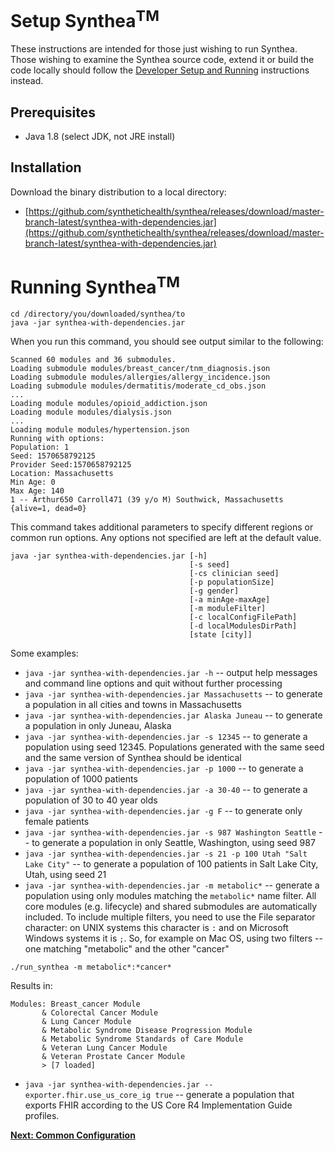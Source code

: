 # Setup Synthea<sup>TM</sup>

These instructions are intended for those just wishing to run Synthea. Those wishing to examine the Synthea source code, extend it or build the code locally should follow the [Developer Setup and Running](https://github.com/synthetichealth/synthea/wiki/Developer-Setup-and-Running) instructions instead.

## Prerequisites
 - Java 1.8 (select JDK, not JRE install)

## Installation

Download the binary distribution to a local directory:

- [https://github.com/synthetichealth/synthea/releases/download/master-branch-latest/synthea-with-dependencies.jar](https://github.com/synthetichealth/synthea/releases/download/master-branch-latest/synthea-with-dependencies.jar)


# Running Synthea<sup>TM</sup>

```
cd /directory/you/downloaded/synthea/to
java -jar synthea-with-dependencies.jar
```

When you run this command, you should see output similar to the following:

```
Scanned 60 modules and 36 submodules.
Loading submodule modules/breast_cancer/tnm_diagnosis.json
Loading submodule modules/allergies/allergy_incidence.json
Loading submodule modules/dermatitis/moderate_cd_obs.json
...
Loading module modules/opioid_addiction.json
Loading module modules/dialysis.json
...
Loading module modules/hypertension.json
Running with options:
Population: 1
Seed: 1570658792125
Provider Seed:1570658792125
Location: Massachusetts
Min Age: 0
Max Age: 140
1 -- Arthur650 Carroll471 (39 y/o M) Southwick, Massachusetts 
{alive=1, dead=0}
```
This command takes additional parameters to specify different regions or common run options. Any options not specified are left at the default value.

```
java -jar synthea-with-dependencies.jar [-h]
                                        [-s seed] 
                                        [-cs clinician seed]
                                        [-p populationSize]
                                        [-g gender]
                                        [-a minAge-maxAge]
                                        [-m moduleFilter]
                                        [-c localConfigFilePath]
                                        [-d localModulesDirPath]
                                        [state [city]]
```

Some examples:

 -   `java -jar synthea-with-dependencies.jar -h` -- output help messages and command line options and quit without further processing
 -   `java -jar synthea-with-dependencies.jar Massachusetts` -- to generate a population in all cities and towns in Massachusetts
 -   `java -jar synthea-with-dependencies.jar Alaska Juneau` -- to generate a population in only Juneau, Alaska
 -   `java -jar synthea-with-dependencies.jar -s 12345` -- to generate a population using seed 12345. Populations generated with the same seed and the same version of Synthea should be identical
 -   `java -jar synthea-with-dependencies.jar -p 1000` -- to generate a population of 1000 patients
 -   `java -jar synthea-with-dependencies.jar -a 30-40` -- to generate a population of 30 to 40 year olds
 -   `java -jar synthea-with-dependencies.jar -g F` -- to generate only female patients
 -   `java -jar synthea-with-dependencies.jar -s 987 Washington Seattle` -- to generate a population in only Seattle, Washington, using seed 987
 -   `java -jar synthea-with-dependencies.jar -s 21 -p 100 Utah "Salt Lake City"` -- to generate a population of 100 patients in Salt Lake City, Utah, using seed 21
 -   `java -jar synthea-with-dependencies.jar -m metabolic*` -- generate a population using only modules matching the `metabolic*` name filter. All core modules (e.g. lifecycle) and shared submodules are automatically included. To include multiple filters, you need to use the File separator character: on UNIX systems this character is `:` and on Microsoft Windows systems it is `;`. So, for example on Mac OS, using two filters -- one matching "metabolic" and the other "cancer"
```
./run_synthea -m metabolic*:*cancer*
```
Results in:

```
Modules: Breast_cancer Module
       & Colorectal Cancer Module
       & Lung Cancer Module
       & Metabolic Syndrome Disease Progression Module
       & Metabolic Syndrome Standards of Care Module
       & Veteran Lung Cancer Module
       & Veteran Prostate Cancer Module
       > [7 loaded]
```
 -   `java -jar synthea-with-dependencies.jar --exporter.fhir.use_us_core_ig true` -- generate a population that exports FHIR according to the US Core R4 Implementation Guide profiles.

**[Next: Common Configuration](https://github.com/synthetichealth/synthea/wiki/Common-Configuration)**